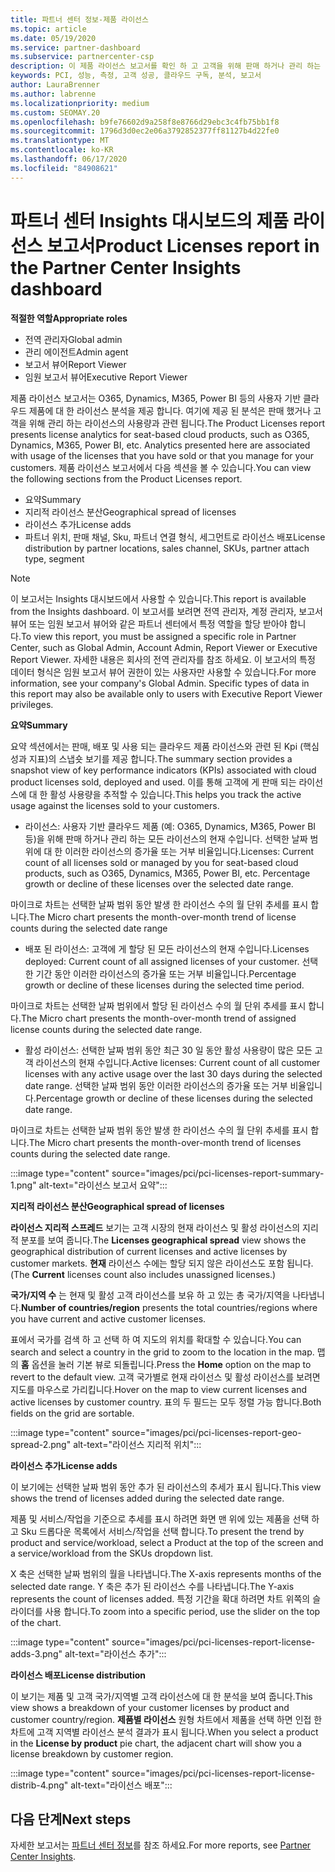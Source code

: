```yaml
---
title: 파트너 센터 정보-제품 라이선스
ms.topic: article
ms.date: 05/19/2020
ms.service: partner-dashboard
ms.subservice: partnercenter-csp
description: 이 제품 라이선스 보고서를 확인 하 고 고객을 위해 판매 하거나 관리 하는 사용이 허가 된 (또는 사용자 기반) 클라우드 제품을 사용 하 여 개선 하는 방법에 대해 알아보세요.
keywords: PCI, 성능, 측정, 고객 성공, 클라우드 구독, 분석, 보고서
author: LauraBrenner
ms.author: labrenne
ms.localizationpriority: medium
ms.custom: SEOMAY.20
ms.openlocfilehash: b9fe76602d9a258f8e8766d29ebc3c4fb75bb1f8
ms.sourcegitcommit: 1796d3d0ec2e06a3792852377ff81127b4d22fe0
ms.translationtype: MT
ms.contentlocale: ko-KR
ms.lasthandoff: 06/17/2020
ms.locfileid: "84908621"
---
```

# <a name="product-licenses-report-in-the-partner-center-insights-dashboard"></a><span data-ttu-id="c9c2d-104">파트너 센터 Insights 대시보드의 제품 라이선스 보고서</span><span class="sxs-lookup"><span data-stu-id="c9c2d-104">Product Licenses report in the Partner Center Insights dashboard</span></span>

<span data-ttu-id="c9c2d-105">**적절한 역할**</span><span class="sxs-lookup"><span data-stu-id="c9c2d-105">**Appropriate roles**</span></span>
- <span data-ttu-id="c9c2d-106">전역 관리자</span><span class="sxs-lookup"><span data-stu-id="c9c2d-106">Global admin</span></span>
- <span data-ttu-id="c9c2d-107">관리 에이전트</span><span class="sxs-lookup"><span data-stu-id="c9c2d-107">Admin agent</span></span>
- <span data-ttu-id="c9c2d-108">보고서 뷰어</span><span class="sxs-lookup"><span data-stu-id="c9c2d-108">Report Viewer</span></span>
- <span data-ttu-id="c9c2d-109">임원 보고서 뷰어</span><span class="sxs-lookup"><span data-stu-id="c9c2d-109">Executive Report Viewer</span></span>

<span data-ttu-id="c9c2d-110">제품 라이선스 보고서는 O365, Dynamics, M365, Power BI 등의 사용자 기반 클라우드 제품에 대 한 라이선스 분석을 제공 합니다. 여기에 제공 된 분석은 판매 했거나 고객을 위해 관리 하는 라이선스의 사용량과 관련 됩니다.</span><span class="sxs-lookup"><span data-stu-id="c9c2d-110">The Product Licenses report presents license analytics for seat-based cloud products, such as O365, Dynamics, M365, Power BI, etc. Analytics presented here are associated with usage of the licenses that you have sold or that you manage for your customers.</span></span> <span data-ttu-id="c9c2d-111">제품 라이선스 보고서에서 다음 섹션을 볼 수 있습니다.</span><span class="sxs-lookup"><span data-stu-id="c9c2d-111">You can view the following sections from the Product Licenses report.</span></span>

- <span data-ttu-id="c9c2d-112">요약</span><span class="sxs-lookup"><span data-stu-id="c9c2d-112">Summary</span></span>
- <span data-ttu-id="c9c2d-113">지리적 라이선스 분산</span><span class="sxs-lookup"><span data-stu-id="c9c2d-113">Geographical spread of licenses</span></span>
- <span data-ttu-id="c9c2d-114">라이선스 추가</span><span class="sxs-lookup"><span data-stu-id="c9c2d-114">License adds</span></span>
- <span data-ttu-id="c9c2d-115">파트너 위치, 판매 채널, Sku, 파트너 연결 형식, 세그먼트로 라이선스 배포</span><span class="sxs-lookup"><span data-stu-id="c9c2d-115">License distribution by partner locations, sales channel, SKUs, partner attach type, segment</span></span>

 > [!NOTE]
 > <span data-ttu-id="c9c2d-116">이 보고서는 Insights 대시보드에서 사용할 수 있습니다.</span><span class="sxs-lookup"><span data-stu-id="c9c2d-116">This report is available from the Insights dashboard.</span></span> <span data-ttu-id="c9c2d-117">이 보고서를 보려면 전역 관리자, 계정 관리자, 보고서 뷰어 또는 임원 보고서 뷰어와 같은 파트너 센터에서 특정 역할을 할당 받아야 합니다.</span><span class="sxs-lookup"><span data-stu-id="c9c2d-117">To view this report, you must be assigned a specific role in Partner Center, such as Global Admin, Account Admin, Report Viewer or Executive Report Viewer.</span></span> <span data-ttu-id="c9c2d-118">자세한 내용은 회사의 전역 관리자를 참조 하세요. 이 보고서의 특정 데이터 형식은 임원 보고서 뷰어 권한이 있는 사용자만 사용할 수 있습니다.</span><span class="sxs-lookup"><span data-stu-id="c9c2d-118">For more information, see your company's Global Admin. Specific types of data in this report may also be available only to users with Executive Report Viewer privileges.</span></span>

<span data-ttu-id="c9c2d-119">**요약**</span><span class="sxs-lookup"><span data-stu-id="c9c2d-119">**Summary**</span></span>

<span data-ttu-id="c9c2d-120">요약 섹션에서는 판매, 배포 및 사용 되는 클라우드 제품 라이선스와 관련 된 Kpi (핵심 성과 지표)의 스냅숏 보기를 제공 합니다.</span><span class="sxs-lookup"><span data-stu-id="c9c2d-120">The summary section provides a snapshot view of key performance indicators (KPIs) associated with cloud product licenses sold, deployed and used.</span></span> <span data-ttu-id="c9c2d-121">이를 통해 고객에 게 판매 되는 라이선스에 대 한 활성 사용량을 추적할 수 있습니다.</span><span class="sxs-lookup"><span data-stu-id="c9c2d-121">This helps you track the active usage against the licenses sold to your customers.</span></span>

- <span data-ttu-id="c9c2d-122">라이선스: 사용자 기반 클라우드 제품 (예: O365, Dynamics, M365, Power BI 등)을 위해 판매 하거나 관리 하는 모든 라이선스의 현재 수입니다. 선택한 날짜 범위에 대 한 이러한 라이선스의 증가율 또는 거부 비율입니다.</span><span class="sxs-lookup"><span data-stu-id="c9c2d-122">Licenses: Current count of all licenses sold or managed by you for seat-based cloud products, such as O365, Dynamics, M365, Power BI, etc. Percentage growth or decline of these licenses over the selected date range.</span></span>

<span data-ttu-id="c9c2d-123">마이크로 차트는 선택한 날짜 범위 동안 발생 한 라이선스 수의 월 단위 추세를 표시 합니다.</span><span class="sxs-lookup"><span data-stu-id="c9c2d-123">The Micro chart presents the month-over-month trend of license counts during the selected date range</span></span>

- <span data-ttu-id="c9c2d-124">배포 된 라이선스: 고객에 게 할당 된 모든 라이선스의 현재 수입니다.</span><span class="sxs-lookup"><span data-stu-id="c9c2d-124">Licenses deployed: Current count of all assigned licenses of your customer.</span></span>
<span data-ttu-id="c9c2d-125">선택한 기간 동안 이러한 라이선스의 증가율 또는 거부 비율입니다.</span><span class="sxs-lookup"><span data-stu-id="c9c2d-125">Percentage growth or decline of these licenses during the selected time period.</span></span>

<span data-ttu-id="c9c2d-126">마이크로 차트는 선택한 날짜 범위에서 할당 된 라이선스 수의 월 단위 추세를 표시 합니다.</span><span class="sxs-lookup"><span data-stu-id="c9c2d-126">The Micro chart presents the month-over-month trend of assigned license counts during the selected date range.</span></span>

- <span data-ttu-id="c9c2d-127">활성 라이선스: 선택한 날짜 범위 동안 최근 30 일 동안 활성 사용량이 많은 모든 고객 라이선스의 현재 수입니다.</span><span class="sxs-lookup"><span data-stu-id="c9c2d-127">Active licenses: Current count of all customer licenses with any active usage over the last 30 days during the selected date range.</span></span>
<span data-ttu-id="c9c2d-128">선택한 날짜 범위 동안 이러한 라이선스의 증가율 또는 거부 비율입니다.</span><span class="sxs-lookup"><span data-stu-id="c9c2d-128">Percentage growth or decline of these licenses during the selected date range.</span></span>

<span data-ttu-id="c9c2d-129">마이크로 차트는 선택한 날짜 범위 동안 발생 한 라이선스 수의 월 단위 추세를 표시 합니다.</span><span class="sxs-lookup"><span data-stu-id="c9c2d-129">The Micro chart presents the month-over-month trend of licenses counts during the selected date range.</span></span>

:::image type="content" source="images/pci/pci-licenses-report-summary-1.png" alt-text="라이선스 보고서 요약":::

<span data-ttu-id="c9c2d-131">**지리적 라이선스 분산**</span><span class="sxs-lookup"><span data-stu-id="c9c2d-131">**Geographical spread of licenses**</span></span>

<span data-ttu-id="c9c2d-132">**라이선스 지리적 스프레드** 보기는 고객 시장의 현재 라이선스 및 활성 라이선스의 지리적 분포를 보여 줍니다.</span><span class="sxs-lookup"><span data-stu-id="c9c2d-132">The **Licenses geographical spread** view shows the geographical distribution of current licenses and active licenses by customer markets.</span></span> <span data-ttu-id="c9c2d-133">**현재** 라이선스 수에는 할당 되지 않은 라이선스도 포함 됩니다.</span><span class="sxs-lookup"><span data-stu-id="c9c2d-133">(The **Current** licenses count also includes unassigned licenses.)</span></span>

<span data-ttu-id="c9c2d-134">**국가/지역 수** 는 현재 및 활성 고객 라이선스를 보유 하 고 있는 총 국가/지역을 나타냅니다.</span><span class="sxs-lookup"><span data-stu-id="c9c2d-134">**Number of countries/region** presents the total countries/regions where you have current and active customer licenses.</span></span>

<span data-ttu-id="c9c2d-135">표에서 국가를 검색 하 고 선택 하 여 지도의 위치를 확대할 수 있습니다.</span><span class="sxs-lookup"><span data-stu-id="c9c2d-135">You can search and select a country in the grid to zoom to the location in the map.</span></span> <span data-ttu-id="c9c2d-136">맵의 **홈** 옵션을 눌러 기본 뷰로 되돌립니다.</span><span class="sxs-lookup"><span data-stu-id="c9c2d-136">Press the **Home** option on the map to revert to the default view.</span></span> <span data-ttu-id="c9c2d-137">고객 국가별로 현재 라이선스 및 활성 라이선스를 보려면 지도를 마우스로 가리킵니다.</span><span class="sxs-lookup"><span data-stu-id="c9c2d-137">Hover on the map to view current licenses and active licenses by customer country.</span></span> <span data-ttu-id="c9c2d-138">표의 두 필드는 모두 정렬 가능 합니다.</span><span class="sxs-lookup"><span data-stu-id="c9c2d-138">Both fields on the grid are sortable.</span></span>

:::image type="content" source="images/pci/pci-licenses-report-geo-spread-2.png" alt-text="라이선스 지리적 위치":::

<span data-ttu-id="c9c2d-140">**라이선스 추가**</span><span class="sxs-lookup"><span data-stu-id="c9c2d-140">**License adds**</span></span>

<span data-ttu-id="c9c2d-141">이 보기에는 선택한 날짜 범위 동안 추가 된 라이선스의 추세가 표시 됩니다.</span><span class="sxs-lookup"><span data-stu-id="c9c2d-141">This view shows the trend of licenses added during the selected date range.</span></span> 

<span data-ttu-id="c9c2d-142">제품 및 서비스/작업을 기준으로 추세를 표시 하려면 화면 맨 위에 있는 제품을 선택 하 고 Sku 드롭다운 목록에서 서비스/작업을 선택 합니다.</span><span class="sxs-lookup"><span data-stu-id="c9c2d-142">To present the trend by product and service/workload, select a Product at the top of the screen and a service/workload from the SKUs dropdown list.</span></span>

<span data-ttu-id="c9c2d-143">X 축은 선택한 날짜 범위의 월을 나타냅니다.</span><span class="sxs-lookup"><span data-stu-id="c9c2d-143">The X-axis represents months of the selected date range.</span></span> <span data-ttu-id="c9c2d-144">Y 축은 추가 된 라이선스 수를 나타냅니다.</span><span class="sxs-lookup"><span data-stu-id="c9c2d-144">The Y-axis represents the count of licenses added.</span></span> <span data-ttu-id="c9c2d-145">특정 기간을 확대 하려면 차트 위쪽의 슬라이더를 사용 합니다.</span><span class="sxs-lookup"><span data-stu-id="c9c2d-145">To zoom into a specific period, use the slider on the top of the chart.</span></span>

:::image type="content" source="images/pci/pci-licenses-report-license-adds-3.png" alt-text="라이선스 추가":::

<span data-ttu-id="c9c2d-147">**라이선스 배포**</span><span class="sxs-lookup"><span data-stu-id="c9c2d-147">**License distribution**</span></span>

<span data-ttu-id="c9c2d-148">이 보기는 제품 및 고객 국가/지역별 고객 라이선스에 대 한 분석을 보여 줍니다.</span><span class="sxs-lookup"><span data-stu-id="c9c2d-148">This view shows a breakdown of your customer licenses by product and customer country/region.</span></span> <span data-ttu-id="c9c2d-149">**제품별 라이선스** 원형 차트에서 제품을 선택 하면 인접 한 차트에 고객 지역별 라이선스 분석 결과가 표시 됩니다.</span><span class="sxs-lookup"><span data-stu-id="c9c2d-149">When you select a product in the **License by product** pie chart, the adjacent chart will show you a license breakdown by customer region.</span></span>

:::image type="content" source="images/pci/pci-licenses-report-license-distrib-4.png" alt-text="라이선스 배포":::

## <a name="next-steps"></a><span data-ttu-id="c9c2d-151">다음 단계</span><span class="sxs-lookup"><span data-stu-id="c9c2d-151">Next steps</span></span>

<span data-ttu-id="c9c2d-152">자세한 보고서는 [파트너 센터 정보](partner-center-insights.md)를 참조 하세요.</span><span class="sxs-lookup"><span data-stu-id="c9c2d-152">For more reports, see [Partner Center Insights](partner-center-insights.md).</span></span>
